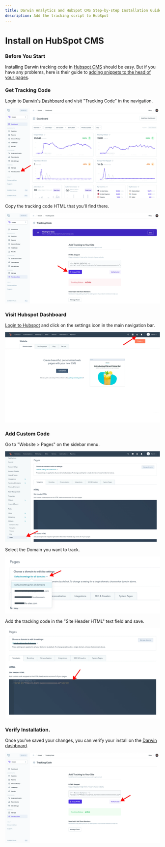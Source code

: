 ```yaml
---
title: Darwin Analytics and HubSpot CMS Step-by-step Installation Guide
description: Add the tracking script to HubSpot
---
```


# Install on HubSpot CMS

### Before You Start

Installing Darwin tracking code in [Hubspot CMS](https://www.hubspot.com/) should be easy. But if you have any problems, here is their guide to [adding snippets to the head of your pages](https://knowledge.hubspot.com/cos-general/how-can-i-add-code-snippets-to-the-head-and-footer-html-of-my-pages).

### Get Tracking Code

Login to [Darwin's Dashboard](https://app.darwin.so/login) and visit "Tracking Code" in the navigation.

![Tracking Code](../install2.webp "Darwin - Tracking Code")

Copy the tracking code HTML that you'll find there.

![Copy Tracking Code](../install3.webp "Darwin - Copy Tracking Code")

### Visit Hubspot Dashboard

[Login to Hubspot](https://app.hubspot.com/) and click on the settings icon in the main navigation bar.

![Settings](./hubspot1.webp "Hubspot - Settings")

### Add Custom Code

Go to "Website > Pages" on the sidebar menu.

![Website > Pages](./hubspot2.webp "Hubspot - Website > Pages")

Select the Domain you want to track.

![Select Domain](./hubspot3.webp "Hubspot - Select Domain")

Add the tracking code in the "Site Header HTML" text field and save.

![Add Tracking Code](./hubspot4.webp "Hubspot - Add Tracking Code")

### Verify Installation.

Once you've saved your changes, you can verify your install on the [Darwin dashboard](https://app.darwin.so).

![Verify Tracking Code](../install5.webp "Darwin - Verify Tracking Code")
